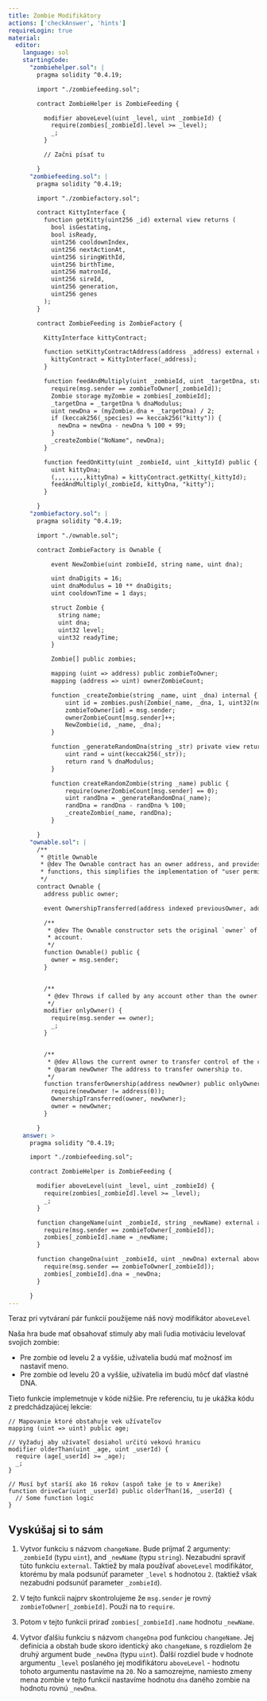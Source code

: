 ```yaml
---
title: Zombie Modifikátory
actions: ['checkAnswer', 'hints']
requireLogin: true
material:
  editor:
    language: sol
    startingCode:
      "zombiehelper.sol": |
        pragma solidity ^0.4.19;

        import "./zombiefeeding.sol";

        contract ZombieHelper is ZombieFeeding {

          modifier aboveLevel(uint _level, uint _zombieId) {
            require(zombies[_zombieId].level >= _level);
            _;
          }

          // Začni písať tu

        }
      "zombiefeeding.sol": |
        pragma solidity ^0.4.19;

        import "./zombiefactory.sol";

        contract KittyInterface {
          function getKitty(uint256 _id) external view returns (
            bool isGestating,
            bool isReady,
            uint256 cooldownIndex,
            uint256 nextActionAt,
            uint256 siringWithId,
            uint256 birthTime,
            uint256 matronId,
            uint256 sireId,
            uint256 generation,
            uint256 genes
          );
        }

        contract ZombieFeeding is ZombieFactory {

          KittyInterface kittyContract;

          function setKittyContractAddress(address _address) external onlyOwner {
            kittyContract = KittyInterface(_address);
          }

          function feedAndMultiply(uint _zombieId, uint _targetDna, string _species) public {
            require(msg.sender == zombieToOwner[_zombieId]);
            Zombie storage myZombie = zombies[_zombieId];
            _targetDna = _targetDna % dnaModulus;
            uint newDna = (myZombie.dna + _targetDna) / 2;
            if (keccak256(_species) == keccak256("kitty")) {
              newDna = newDna - newDna % 100 + 99;
            }
            _createZombie("NoName", newDna);
          }

          function feedOnKitty(uint _zombieId, uint _kittyId) public {
            uint kittyDna;
            (,,,,,,,,,kittyDna) = kittyContract.getKitty(_kittyId);
            feedAndMultiply(_zombieId, kittyDna, "kitty");
          }

        }
      "zombiefactory.sol": |
        pragma solidity ^0.4.19;

        import "./ownable.sol";

        contract ZombieFactory is Ownable {

            event NewZombie(uint zombieId, string name, uint dna);

            uint dnaDigits = 16;
            uint dnaModulus = 10 ** dnaDigits;
            uint cooldownTime = 1 days;

            struct Zombie {
              string name;
              uint dna;
              uint32 level;
              uint32 readyTime;
            }

            Zombie[] public zombies;

            mapping (uint => address) public zombieToOwner;
            mapping (address => uint) ownerZombieCount;

            function _createZombie(string _name, uint _dna) internal {
                uint id = zombies.push(Zombie(_name, _dna, 1, uint32(now + cooldownTime))) - 1;
                zombieToOwner[id] = msg.sender;
                ownerZombieCount[msg.sender]++;
                NewZombie(id, _name, _dna);
            }

            function _generateRandomDna(string _str) private view returns (uint) {
                uint rand = uint(keccak256(_str));
                return rand % dnaModulus;
            }

            function createRandomZombie(string _name) public {
                require(ownerZombieCount[msg.sender] == 0);
                uint randDna = _generateRandomDna(_name);
                randDna = randDna - randDna % 100;
                _createZombie(_name, randDna);
            }

        }
      "ownable.sol": |
        /**
         * @title Ownable
         * @dev The Ownable contract has an owner address, and provides basic authorization control
         * functions, this simplifies the implementation of "user permissions".
         */
        contract Ownable {
          address public owner;

          event OwnershipTransferred(address indexed previousOwner, address indexed newOwner);

          /**
           * @dev The Ownable constructor sets the original `owner` of the contract to the sender
           * account.
           */
          function Ownable() public {
            owner = msg.sender;
          }


          /**
           * @dev Throws if called by any account other than the owner.
           */
          modifier onlyOwner() {
            require(msg.sender == owner);
            _;
          }


          /**
           * @dev Allows the current owner to transfer control of the contract to a newOwner.
           * @param newOwner The address to transfer ownership to.
           */
          function transferOwnership(address newOwner) public onlyOwner {
            require(newOwner != address(0));
            OwnershipTransferred(owner, newOwner);
            owner = newOwner;
          }

        }
    answer: >
      pragma solidity ^0.4.19;

      import "./zombiefeeding.sol";

      contract ZombieHelper is ZombieFeeding {

        modifier aboveLevel(uint _level, uint _zombieId) {
          require(zombies[_zombieId].level >= _level);
          _;
        }

        function changeName(uint _zombieId, string _newName) external aboveLevel(2, _zombieId) {
          require(msg.sender == zombieToOwner[_zombieId]);
          zombies[_zombieId].name = _newName;
        }

        function changeDna(uint _zombieId, uint _newDna) external aboveLevel(20, _zombieId) {
          require(msg.sender == zombieToOwner[_zombieId]);
          zombies[_zombieId].dna = _newDna;
        }

      }
---
```


Teraz pri vytváraní pár funkcií použijeme náš nový modifikátor `aboveLevel`  

Naša hra bude mať obsahovať stimuly aby mali ľudia motiváciu levelovať svojich zombie:

- Pre zombie od levelu 2 a vyššie, užívatelia budú mať možnosť im nastaviť meno.
- Pre zombie od levelu 20 a vyššie, užívatelia im budú môcť dať vlastné DNA.

Tieto funkcie implemetnuje v kóde nižšie. Pre referenciu, tu je ukážka kódu z predchádzajúcej lekcie:

```
// Mapovanie ktoré obstahuje vek užívateľov
mapping (uint => uint) public age;

// Vyžaduj aby užívateľ dosiahol určitú vekovú hranicu
modifier olderThan(uint _age, uint _userId) {
  require (age[_userId] >= _age);
  _;
}

// Musí byť starší ako 16 rokov (aspoň take je to v Amerike)
function driveCar(uint _userId) public olderThan(16, _userId) {
  // Some function logic
}
```

## Vyskúšaj si to sám

1. Vytvor funkciu s názvom `changeName`. Bude príjmať 2 argumenty:  `_zombieId` (typu `uint`), and `_newName` (typu `string`). Nezabudni spraviť túto funkciu `external`. Taktiež by mala používať `aboveLevel` modifikátor, ktorému by mala podsunúť parameter `_level` s hodnotou `2`. (taktiež však nezabudni podsunúť parameter `_zombieId`).

2. V tejto funkcii najprv skontrolujeme že  `msg.sender` je rovný `zombieToOwner[_zombieId]`. Použi na to `require`.

3. Potom v tejto funkcii priraď `zombies[_zombieId].name` hodnotu  `_newName`.

4. Vytvor ďalšiu funkciu s názvom `changeDna` pod funkciou  `changeName`. Jej definícia a obstah bude skoro identický ako `changeName`, s rozdielom že druhý argument bude `_newDna` (typu `uint`). Ďalší rozdiel bude v hodnote argumentu `_level` poslaného jej modifikátoru `aboveLevel` - hodnotu tohoto argumentu nastavíme na `20`. No a samozrejme, namiesto zmeny mena zombie v tejto funkcií nastavíme hodnotu `dna` daného zombie na hodnotu rovnú `_newDna`.
